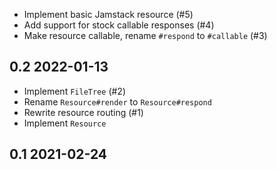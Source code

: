 - Implement basic Jamstack resource (#5)
- Add support for stock callable responses (#4)
- Make resource callable, rename `#respond` to `#callable` (#3)

## 0.2 2022-01-13

- Implement `FileTree` (#2)
- Rename `Resource#render` to `Resource#respond`
- Rewrite resource routing (#1)
- Implement `Resource`

## 0.1 2021-02-24
